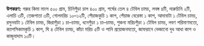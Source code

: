 **উপকরণ:** গরুর কিমা মাংস ৫০০ গ্রাম, চিনিগুঁড়া চাল ৪০০ গ্রাম, শর্ষের তেল ৪ টেবিল চামচ, লবঙ্গ ৪টি, দারুচিনি ২টি, এলাচি ৩টি, তেজপাতা ৩টি, গোলমরিচ ১০–১২টি, পেঁয়াজকুচি ১ কাপ, পেঁয়াজ বেরেস্তা ১ কাপ, আদাবাটা ১ টেবিল চামচ, রসুনবাটা ১ টেবিল চামচ, জিরাগুঁড়া ১ চা–চামচ, ধনেগুঁড়া ১ চা–চামচ, শুকনা মরিচগুঁড়া ১ টেবিল চামচ, লবণ পরিমাণমতো, ক্যাপসিকামকুচি ১ কাপ, ঘি ৪ টেবিল চামচ, কাঁচা মরিচ ৫টি ও পানি প্রয়োজনমতো, জাফরানে ভেজানো দুধ আধা কাপ ও কাজুবাদাম ১০টি।
